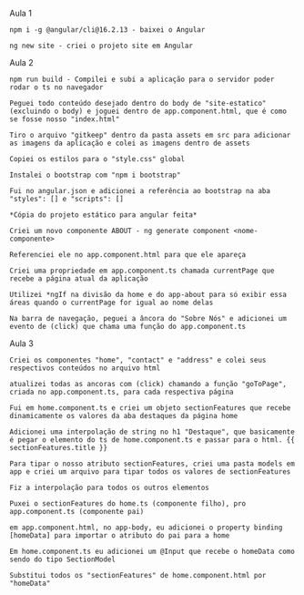 Aula 1

    npm i -g @angular/cli@16.2.13 - baixei o Angular

    ng new site - criei o projeto site em Angular

Aula 2

    npm run build - Compilei e subi a aplicação para o servidor poder rodar o ts no navegador

    Peguei todo conteúdo desejado dentro do body de "site-estatico" (excluindo o body) e joguei dentro de app.component.html, que é como se fosse nosso "index.html"

    Tiro o arquivo "gitkeep" dentro da pasta assets em src para adicionar as imagens da aplicação e colei as imagens dentro de assets

    Copiei os estilos para o "style.css" global

    Instalei o bootstrap com "npm i bootstrap"

    Fui no angular.json e adicionei a referência ao bootstrap na aba "styles": [] e "scripts": []

    *Cópia do projeto estático para angular feita*

    Criei um novo componente ABOUT - ng generate component <nome-componente>

    Referenciei ele no app.component.html para que ele apareça

    Criei uma propriedade em app.component.ts chamada currentPage que recebe a página atual da aplicação

    Utilizei *ngIf na divisão da home e do app-about para só exibir essa áreas quando o currentPage for igual ao nome delas

    Na barra de navegação, peguei a âncora do "Sobre Nós" e adicionei um evento de (click) que chama uma função do app.component.ts

Aula 3

    Criei os componentes "home", "contact" e "address" e colei seus respectivos conteúdos no arquivo html

    atualizei todas as ancoras com (click) chamando a função "goToPage", criada no app.component.ts, para cada respectiva página

    Fui em home.component.ts e criei um objeto sectionFeatures que recebe dinamicamente os valores da aba destaques da página home

    Adicionei uma interpolação de string no h1 "Destaque", que basicamente é pegar o elemento do ts de home.component.ts e passar para o html. {{ sectionFeatures.title }}

    Para tipar o nosso atributo sectionFeatures, criei uma pasta models em app e criei um arquivo para tipar todos os valores de sectionFeatures

    Fiz a interpolação para todos os outros elementos

    Puxei o sectionFeatures do home.ts (componente filho), pro app.component.ts (componente pai)

    em app.component.html, no app-body, eu adicionei o property binding [homeData] para importar o atributo do pai para a home

    Em home.component.ts eu adicionei um @Input que recebe o homeData como sendo do tipo SectionModel

    Substitui todos os "sectionFeatures" de home.component.html por "homeData"